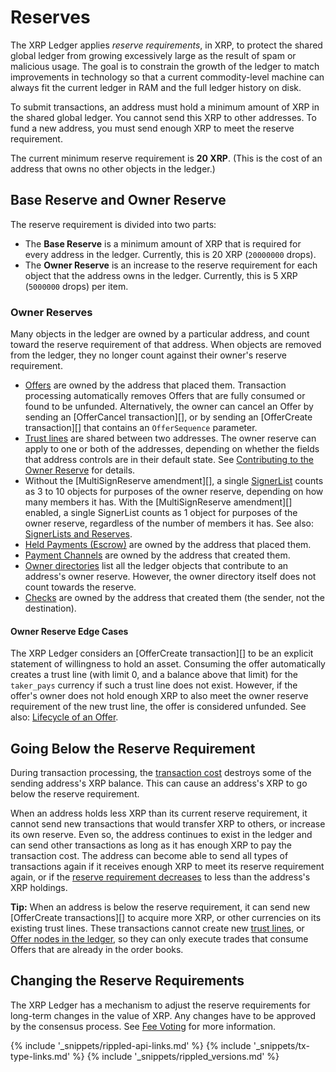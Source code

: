 # Reserves

The XRP Ledger applies _reserve requirements_, in XRP, to protect the shared global ledger from growing excessively large as the result of spam or malicious usage. The goal is to constrain the growth of the ledger to match improvements in technology so that a current commodity-level machine can always fit the current ledger in RAM and the full ledger history on disk.

To submit transactions, an address must hold a minimum amount of XRP in the shared global ledger. You cannot send this XRP to other addresses. To fund a new address, you must send enough XRP to meet the reserve requirement.

The current minimum reserve requirement is **20 XRP**. (This is the cost of an address that owns no other objects in the ledger.)


## Base Reserve and Owner Reserve

The reserve requirement is divided into two parts:

* The **Base Reserve** is a minimum amount of XRP that is required for every address in the ledger. Currently, this is 20 XRP (`20000000` drops).
* The **Owner Reserve** is an increase to the reserve requirement for each object that the address owns in the ledger. Currently, this is 5 XRP (`5000000` drops) per item.


### Owner Reserves

Many objects in the ledger are owned by a particular address, and count toward the reserve requirement of that address. When objects are removed from the ledger, they no longer count against their owner's reserve requirement.

- [Offers](offer.html) are owned by the address that placed them. Transaction processing automatically removes Offers that are fully consumed or found to be unfunded. Alternatively, the owner can cancel an Offer by sending an [OfferCancel transaction][], or by sending an [OfferCreate transaction][] that contains an `OfferSequence` parameter.
- [Trust lines](ripplestate.html) are shared between two addresses. The owner reserve can apply to one or both of the addresses, depending on whether the fields that address controls are in their default state. See [Contributing to the Owner Reserve](ripplestate.html#contributing-to-the-owner-reserve) for details.
- Without the [MultiSignReserve amendment][], a single [SignerList](signerlist.html) counts as 3 to 10 objects for purposes of the owner reserve, depending on how many members it has. With the [MultiSignReserve amendment][] enabled, a single SignerList counts as 1 object for purposes of the owner reserve, regardless of the number of members it has. See also: [SignerLists and Reserves](signerlist.html#signerlists-and-reserves).
- [Held Payments (Escrow)](escrow-object.html) are owned by the address that placed them.
- [Payment Channels](use-payment-channels.html) are owned by the address that created them.
- [Owner directories](directorynode.html) list all the ledger objects that contribute to an address's owner reserve. However, the owner directory itself does not count towards the reserve.
- [Checks](checks.html) are owned by the address that created them (the sender, not the destination).


#### Owner Reserve Edge Cases

The XRP Ledger considers an [OfferCreate transaction][] to be an explicit statement of willingness to hold an asset. Consuming the offer automatically creates a trust line (with limit 0, and a balance above that limit) for the `taker_pays` currency if such a trust line does not exist. However, if the offer's owner does not hold enough XRP to also meet the owner reserve requirement of the new trust line, the offer is considered unfunded. See also: [Lifecycle of an Offer](offers.html#lifecycle-of-an-offer).


## Going Below the Reserve Requirement

During transaction processing, the [transaction cost](transaction-cost.html) destroys some of the sending address's XRP balance. This can cause an address's XRP to go below the reserve requirement.

When an address holds less XRP than its current reserve requirement, it cannot send new transactions that would transfer XRP to others, or increase its own reserve. Even so, the address continues to exist in the ledger and can send other transactions as long as it has enough XRP to pay the transaction cost. The address can become able to send all types of transactions again if it receives enough XRP to meet its reserve requirement again, or if the [reserve requirement decreases](#changing-the-reserve-requirements) to less than the address's XRP holdings.

**Tip:** When an address is below the reserve requirement, it can send new [OfferCreate transactions][] to acquire more XRP, or other currencies on its existing trust lines. These transactions cannot create new [trust lines](ripplestate.html), or [Offer nodes in the ledger](offer.html), so they can only execute trades that consume Offers that are already in the order books.


## Changing the Reserve Requirements

The XRP Ledger has a mechanism to adjust the reserve requirements for long-term changes in the value of XRP. Any changes have to be approved by the consensus process. See [Fee Voting](fee-voting.html) for more information.

<!--{# common link defs #}-->
{% include '_snippets/rippled-api-links.md' %}
{% include '_snippets/tx-type-links.md' %}
{% include '_snippets/rippled_versions.md' %}
